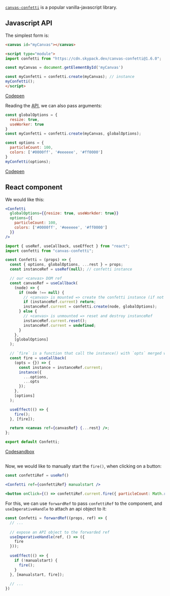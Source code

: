 [`canvas-confetti`](https://www.npmjs.com/package/canvas-confetti) is a popular vanilla-javascript library.

## Javascript API

The simplest form is:

```html
<canvas id="myCanvas"></canvas>

<script type="module">
import confetti from "https://cdn.skypack.dev/canvas-confetti@1.6.0";

const myCanvas = document.getElementById('myCanvas')

const myConfetti = confetti.create(myCanvas); // instance
myConfetti();
</script>
```
[Codepen](https://codepen.io/abernier/pen/NWzYXwv)

Reading the [API](https://github.com/catdad/canvas-confetti#api), we can also pass arguments:

```js
const globalOptions = {
  resize: true,
  useWorker: true
}
const myConfetti = confetti.create(myCanvas, globalOptions);

const options = {
  particleCount: 100,
  colors: ['#0000ff', '#eeeeee', '#ff0000']
}
myConfetti(options);
```
[Codepen](https://codepen.io/abernier/pen/NWzYXey?editors=1010)

## React component

We would like this:

```jsx
<Confetti
  globalOptions={{resize: true, useWorkder: true}}
  options={{
    particleCount: 100,
    colors: ['#0000ff', '#eeeeee', '#ff0000']
  }}
/>
```

```jsx
import { useRef, useCallback, useEffect } from "react";
import confetti from "canvas-confetti";

const Confetti = (props) => {
  const { options, globalOptions, ...rest } = props;
  const instanceRef = useRef(null); // confetti instance

  // our <canvas> DOM ref
  const canvasRef = useCallback(
    (node) => {
      if (node !== null) {
        // <canvas> is mounted => create the confetti instance (if not already created)
        if (instanceRef.current) return;
        instanceRef.current = confetti.create(node, globalOptions);
      } else {
        // <canvas> is unmounted => reset and destroy instanceRef
        instanceRef.current.reset();
        instanceRef.current = undefined;
      }
    },
    [globalOptions]
  );

  // `fire` is a function that call the instance() with `opts` merged with `options`
  const fire = useCallback(
    (opts = {}) => {
      const instance = instanceRef.current;
      instance({
        ...options,
        ...opts
      });
    },
    [options]
  );

  useEffect(() => {
    fire();
  }, [fire]);

  return <canvas ref={canvasRef} {...rest} />;
};

export default Confetti;
```

[Codesandbox](https://codesandbox.io/s/gallant-elbakyan-vnr7bl?file=/src/Confetti.jsx)


## 

Now, we would like to manually start the `fire()`, when clicking on a button:

```jsx
const confettiRef = useRef()

<Confetti ref={confettiRef} manualstart />

<button onClick={() => confettiRef.current.fire({ particleCount: Math.round(Math.random()*100) }) }>
```

For this, we can use `forwardRef` to pass `confettiRef` to the component, and `useImperativeHandle` to attach an api object to it:

```jsx
const Confetti = forwardRef((props, ref) => {
  // ...
  
  // expose an API object to the forwarded ref
  useImperativeHandle(ref, () => ({
    fire
  }));
  
  useEffect(() => {
    if (!manualstart) {
      fire();
    }
  }, [manualstart, fire]);
  
  // ...
})
```

